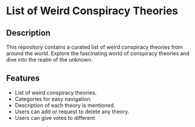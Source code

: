 # List of Weird Conspiracy Theories

## Description
This repository contains a curated list of weird conspiracy theories from around the world. Explore the fascinating world of conspiracy theories and dive into the realm of the unknown.

## Features
- List of weird conspiracy theories.
- Categories for easy navigation.
- Description of each theory is mentioned.
- Users can add or request to delete any theory.
- Users can give votes to different 


